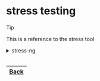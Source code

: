 # stress testing

> [!TIP]
> This is a reference to the stress tool

<details>
<summary>stress-ng</summary>

```sh
$ stress-ng --help
#Fork off 8 CPU-intensive processes, each spinning on a sqrt() calculation.
#Fork off 4 I/O-intensive processes, each spinning on sync().
#Fork off 6 memory-intensive processes, each spinning on malloc(), allocating 256 MB by default. The size can be changed as in --vm-bytes 128M.
#Run the stress test for 20 seconds.
$ stress-ng -c 8 -i 4 -m 6 -t 20s
```

</details>

<br>

| [Back](../README.md)|
|--------|
